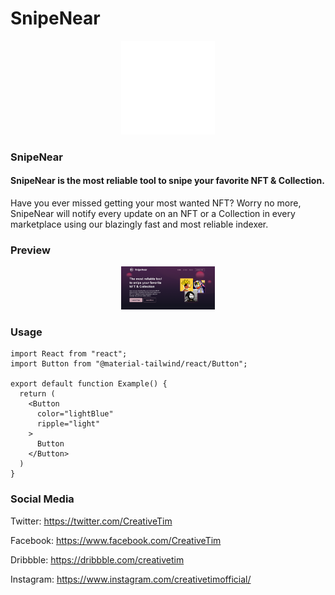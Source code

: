 # SnipeNear

<div align="center"><img src="./public/logo-white.png" alt="SnipeNear" width="150"/></div>

### SnipeNear

#### SnipeNear is the most reliable tool to snipe your favorite NFT & Collection.

Have you ever missed getting your most wanted NFT? Worry no more, SnipeNear will notify every update on an NFT or a Collection in every marketplace using our blazingly fast and most reliable indexer.

### Preview
<div align="center"><img src="./public/preview1.png" alt="SnipeNear" width="150"/></div>


### Usage

```
import React from "react";
import Button from "@material-tailwind/react/Button";

export default function Example() {
  return (
    <Button
      color="lightBlue"
      ripple="light"
    >
      Button
    </Button>
  )
}
```
### Social Media

Twitter: <a href="https://twitter.com/CreativeTim" target="_blank">https://twitter.com/CreativeTim</a>

Facebook: <a href="https://www.facebook.com/CreativeTim" target="_blank">https://www.facebook.com/CreativeTim</a>

Dribbble: <a href="https://dribbble.com/creativetim" target="_blank">https://dribbble.com/creativetim</a>

Instagram: <a href="https://www.instagram.com/creativetimofficial/" target="_blank">https://www.instagram.com/creativetimofficial/</a>
